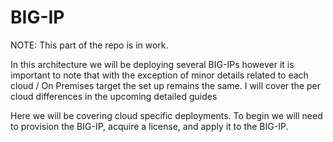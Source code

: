 # BIG-IP

NOTE: This part of the repo is in work.

In this architecture we will be deploying several BIG-IPs however it is important to note that with the exception of minor details related to each cloud / On Premises target the set up remains the same. I will cover the per cloud differences in the upcoming detailed guides

Here we will be covering cloud specific deployments. To begin we will need to provision the BIG-IP, acquire a license, and apply it to the BIG-IP.



